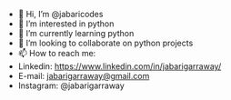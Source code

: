 - 👋 Hi, I’m @jabaricodes
- 👀 I’m interested in python
- 🌱 I’m currently learning python
- 💞️ I’m looking to collaborate on python projects
- 📫 How to reach me:
- Linkedin: https://www.linkedin.com/in/jabarigarraway/
- E-mail: jabarigarraway@gmail.com
- Instagram: @jabarigarraway


<!---
jabaricodes/jabaricodes is a ✨ special ✨ repository because its `README.md` (this file) appears on your GitHub profile.
You can click the Preview link to take a look at your changes.
--->
